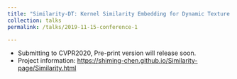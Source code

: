 ```yaml
---
title: "Similarity-DT: Kernel Similarity Embedding for Dynamic Texture Synthesis"
collection: talks
permalink: /talks/2019-11-15-conference-1

---
```

* Submitting to CVPR2020, Pre-print version will release soon.
* Project information: https://shiming-chen.github.io/Similarity-page/Similarity.html

